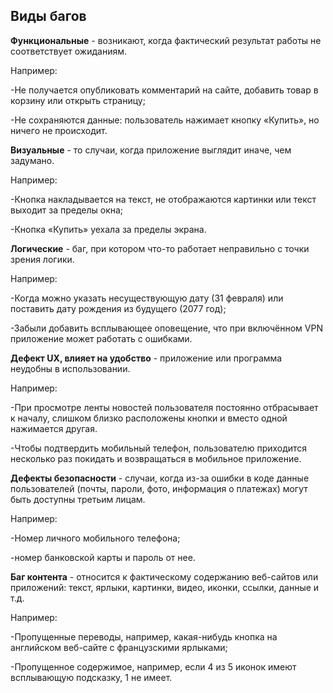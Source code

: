 ## Виды багов

**Функциональные** - возникают, когда фактический результат работы не соответствует ожиданиям. 

Например:

-Не получается опубликовать комментарий на сайте, добавить товар в корзину или открыть страницу;

-Не сохраняются данные: пользователь нажимает кнопку «Купить», но ничего не происходит.

**Визуальные** - то случаи, когда приложение выглядит иначе, чем задумано. 

Например:

-Кнопка накладывается на текст, не отображаются картинки или текст выходит за пределы окна;

-Кнопка «Купить» уехала за пределы экрана. 

**Логические** - баг, при котором что-то работает неправильно с точки зрения логики. 

Например:

-Когда можно указать несуществующую дату (31 февраля) или поставить дату рождения из будущего (2077 год);

-Забыли добавить всплывающее оповещение, что при включённом VPN приложение может работать с ошибками.

**Дефект UX, влияет на удобство** - приложение или программа неудобны в использовании. 

Например:

-При просмотре ленты новостей пользователя постоянно отбрасывает к началу, слишком близко расположены кнопки и вместо одной нажимается другая.

-Чтобы подтвердить мобильный телефон, пользователю приходится несколько раз покидать и возвращаться в мобильное приложение. 

**Дефекты безопасности** - случаи, когда из-за ошибки в коде данные пользователей (почты, пароли, фото, информация о платежах) могут быть доступны третьим лицам. 

Например:

-Номер личного мобильного телефона;

-номер банковской карты и пароль от нее.

**Баг контента** - относится к фактическому содержанию веб-сайтов или приложений: текст, ярлыки, картинки, видео, иконки, ссылки, данные и т.д. 

Например:

-Пропущенные переводы, например, какая-нибудь кнопка на английском веб-сайте с французскими ярлыками;

-Пропущенное содержимое, например, если 4 из 5 иконок имеют всплывающую подсказку, 1 не имеет.
